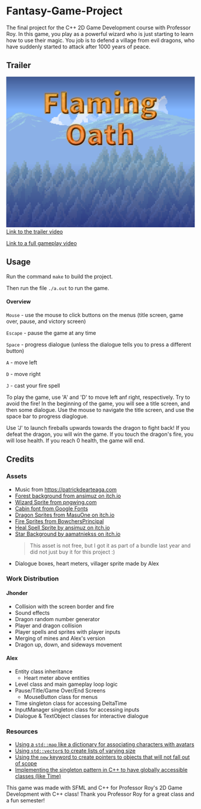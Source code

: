 # Fantasy-Game-Project
The final project for the C++ 2D Game Development course with Professor Roy.
In this game, you play as a powerful wizard who is just starting
to learn how to use their magic. You job is to defend a village from evil dragons,
who have suddenly started to attack after 1000 years of peace.

## Trailer
[![Trailer video](assets/sprites/title.png)Link to the trailer video](https://www.youtube.com/watch?v=5MXwiNZBJyA)

[Link to a full gameplay video](https://youtu.be/P28g4eQVHQg)


## Usage
Run the command `make` to build the project.

Then run the file `./a.out` to run the game.

#### Overview
`Mouse` - use the mouse to click buttons on the menus (title screen, game over, pause, and victory screen)

`Escape` - pause the game at any time

`Space` - progress dialogue (unless the dialogue tells you to press a different button)

`A` - move left

`D` - move right

`J` - cast your fire spell

To play the game, use 'A' and 'D' to move left anf right, respectively. Try to avoid the fire! In the beginning of the game, you will see a title screen, and then some 
dialogue. Use the mouse to navigate the title screen, and use the space bar to progress 
diaglogue.

Use 'J' to launch fireballs upwards towards the dragon to fight back! If you defeat the dragon, you will win the game. If you touch the dragon's fire, you will lose health. If you reach 0 health, the game will end.


## Credits
### Assets
- Music from https://patrickdearteaga.com
- [Forest background from ansimuz on itch.io](https://ansimuz.itch.io/country-side-platfformer?download) 
- [Wizard Sprite from pngwing.com](https://www.pngwing.com/en/free-png-yvcqn)
- [Cabin font from Google Fonts](https://fonts.google.com/specimen/Cabin)
- [Dragon Sprites from MasuOne on itch.io](https://masuone.itch.io/dragons-pack-free)
- [Fire Sprites from BowchersPrincipal](https://www.deviantart.com/bowchersprincipal/art/kirby-Dragon-fire-sprite-sheet-767796025)
- [Heal Spell Sprite by ansimuz on itch.io](https://ansimuz.itch.io/gothicvania-magic-pack-9)
- [Star Background by aamatniekss on itch.io](https://aamatniekss.itch.io/sci-fi-space-background-set)
  > This asset is not free, but I got it as part of a bundle last year and did not just buy it for this project :)
- Dialogue boxes, heart meters, villager sprite made by Alex

### Work Distribution
#### Jhonder
- Collision with the screen border and fire
- Sound effects
- Dragon random number generator
- Player and dragon collision
- Player spells and sprites with player inputs
- Merging of mines and Alex's version
- Dragon up, down, and sideways movement

#### Alex
- Entity class inheritance
  - Heart meter above entities
- Level class and main gameplay loop logic
- Pause/Title/Game Over/End Screens
  - MouseButton class for menus
- Time singleton class for accessing DeltaTime
- InputManager singleton class for accessing inputs
- Dialogue & TextObject classes for interactive dialogue

### Resources
- [Using a `std::map` like a dictionary for associating characters with avatars](https://www.geeksforgeeks.org/map-associative-containers-the-c-standard-template-library-stl/)
- [Using `std::vector`s to create lists of varying size](https://www.geeksforgeeks.org/vector-in-cpp-stl/)
- [Using the `new` keyword to create pointers to objects that will not fall out of scope](https://stackoverflow.com/questions/655065/when-should-i-use-the-new-keyword-in-c)
- [Implementing the singleton pattern in C++ to have globally accessible classes (like Time)](https://refactoring.guru/design-patterns/singleton/cpp/example)


This game was made with SFML and C++ for Professor Roy's 2D Game Development with C++ class! Thank you Professor Roy for a great class and a fun semester!
